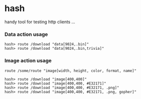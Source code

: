 # hash

handy tool for testing http clients ...

### Data action usage
```
hash> route /download "data[9024,.bin]"
hash> route /download "data[9024,.bin,trivia]"
```

### Image action usage

`route /some/route "image[width, height, color, format, name]"`

```
hash> route /download "image[400,400]"
hash> route /download "image[400,400, #E32171]"
hash> route /download "image[400,400, #E32171, .png]"
hash> route /download "image[400,400, #E32171, .png, gopher]"
```
